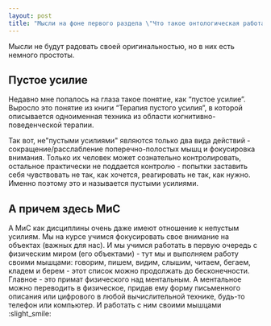 ```yaml
---
layout: post
title: "Мысли на фоне первого раздела \"Что такое онтологическая работа\""
---
```


Мысли не будут радовать своей оригинальностью, но в них есть немного простоты.

## Пустое усилие

Недавно мне попалось на глаза такое понятие, как “пустое усилие”. Выросло это понятие из книги “Терапия пустого усилия”, в которой описывается одноименная техника из области когнитивно-поведенческой терапии.

Так вот, не"пустыми усилиями" являются только два вида действий - сокращение/расслабление поперечно-полостых мышц и фокусировка внимания. Только их человек может сознательно контролировать, остальное практически не поддается контролю - попытки заставить себя чувствовать не так, как хочется, реагировать не так, как нужно. Именно поэтому это и называется пустыми усилиями.

## А причем здесь МиС

А МиС как дисциплины очень даже имеют отношение к непустым усилиям. Мы на курсе учимся фокусировать свое внимание на объектах (важных для нас). И мы учимся работать в первую очередь с физическим миром (его объектами) - тут мы и выполняем работу своими мышцами: говорим, пишем, видим, слышим, читаем, бегаем, кладем и берем - этот список можно продолжать до бесконечности. Главное - это примат физического над ментальным. А ментальное можно переводить в физическое, придав ему форму письменного описания или цифрового в любой вычислительной технике, будь-то телефон или компьютер. И работать с ним своими мышцами :slight_smile:

